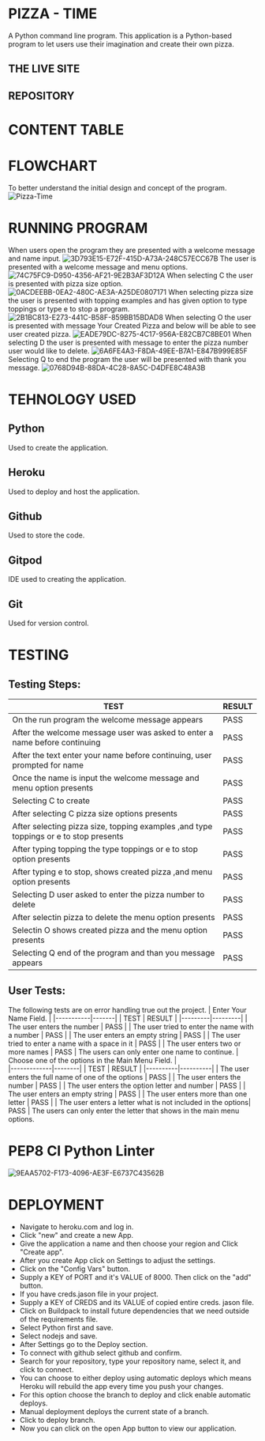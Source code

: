 # PIZZA - TIME
A Python command line program. This application is a Python-based program to let users use their imagination and create their own pizza.
## THE LIVE SITE
## REPOSITORY
# CONTENT TABLE
# FLOWCHART
To better understand the initial design and concept of the program.
![Pizza-Time](https://github.com/Indrakens/pizza-time/assets/127971416/070fb8d2-48c4-4ce9-838c-9ef056d3d1cf)
# RUNNING PROGRAM
When users open the program they are presented with a welcome message and name input.
![3D793E15-E72F-415D-A73A-248C57ECC67B](https://github.com/Indrakens/pizza-time/assets/127971416/7e2ab970-21e1-4697-8d64-d6f2fe534198)
The user is presented with a welcome message and menu options.
![74C75FC9-D950-4356-AF21-9E2B3AF3D12A](https://github.com/Indrakens/pizza-time/assets/127971416/c9b5c3b4-4bbb-4650-a0f8-b3484c7bc1ce)
When selecting C the user is presented with pizza size option.
![0ACDEEBB-0EA2-480C-AE3A-A25DE0807171](https://github.com/Indrakens/pizza-time/assets/127971416/eb882299-00aa-4721-a4b1-3c7816eaad7e)
When selecting pizza size the user is presented with topping examples and has given option to type toppings or type e to stop a program.
![2B1BC813-E273-441C-B58F-859BB15BDAD8](https://github.com/Indrakens/pizza-time/assets/127971416/5480c279-a92c-4fe5-a624-cb36e5c2b1d5)
When selecting O the user is presented with message Your Created Pizza and below will be able to see user created pizza.
![EADE79DC-8275-4C17-956A-E82CB7C8BE01](https://github.com/Indrakens/pizza-time/assets/127971416/d2790e98-92ed-445e-8d67-5d11ac07900e)
When selecting D the user is presented with message to enter the pizza number user would like to delete.
![6A6FE4A3-F8DA-49EE-B7A1-E847B999E85F](https://github.com/Indrakens/pizza-time/assets/127971416/bb1bbe02-255e-4e0d-a63d-0347d0193053)
Selecting Q to end the program the user will be presented with thank you message.
![0768D94B-88DA-4C28-8A5C-D4DFE8C48A3B](https://github.com/Indrakens/pizza-time/assets/127971416/f6d8742a-6b1b-45c8-9b19-5d93b06c3b4b)
# TEHNOLOGY USED
## Python
Used to create the application.
## Heroku
Used to deploy and host the application.
## Github
Used to store the code.
## Gitpod
IDE used to creating the application.
## Git
Used for version control.
# TESTING
## Testing Steps:
|                    TEST                                                              | RESULT |
|---------|-----------|
| On the run program the welcome message appears                                       |  PASS  |
| After the welcome message user was asked to enter a name before continuing           |  PASS  |
| After the text enter your name before continuing, user prompted for name             |  PASS  |
| Once the name is input the welcome message and menu option presents                  |  PASS  |
| Selecting C to create                                                                |  PASS  |
| After selecting C pizza size options presents                                        |  PASS  |
| After selecting pizza size, topping examples ,and type toppings or e to stop presents|  PASS  |
| After typing topping the type toppings or e to stop option presents                  |  PASS  |
| After typing e to stop, shows created pizza ,and menu option presents                |  PASS  |
| Selecting D user asked to enter the pizza number to delete                           |  PASS  |
| After selectin pizza to delete the menu option presents                              |  PASS  |
| Selectin O shows created pizza and the menu option presents                          |  PASS  |
| Selecting Q end of the program and than you message appears                          |  PASS  |

## User Tests: 
The following tests are on error handling true out the project.
| Enter Your Name Field.                                     |
|-----------|-------|
|            TEST                                   | RESULT |
|---------|---------|
| The user enters the number                        |  PASS  |
| The user tried to enter the name with a number    |  PASS  |
| The user enters an empty string                   |  PASS  |
| The user tried to enter a name with a space in it |  PASS  |
| The user enters two or more names                 |  PASS  |
The users can only enter one name to continue.
| Choose one of the options in the Main Menu Field.                    |             
|-------------|--------|
|            TEST                                             | RESULT |
|----------|----------|
| The user enters the full name of one of the options         |  PASS  |
| The user enters the number                                  |  PASS  |
| The user enters the option letter and number                |  PASS  |
| The user enters an empty string                             |  PASS  |
| The user enters more than one letter                        |  PASS  |
| The user enters a letter what is not included in the options|  PASS  |
The users can only enter the letter that shows in the main menu options.
# PEP8 CI Python Linter
![9EAA5702-F173-4096-AE3F-E6737C43562B](https://github.com/Indrakens/pizza-time/assets/127971416/76e925d8-b06d-42dd-a33e-c82e29412f66)
# DEPLOYMENT
* Navigate to heroku.com and log in.
* Click "new" and create a new App.
* Give the application a name and then choose your region and Click "Create app".
* After you create App click on Settings to adjust the settings.
* Click on the "Config Vars" button.
* Supply a KEY of PORT and it's VALUE of 8000. Then click on the "add" button.
* If you have creds.jason file in your project.
* Supply a KEY of CREDS and its VALUE of copied entire creds. jason file.
* Click on Buildpack to install future dependencies that we need outside of the requirements file.
* Select Python first and save.
* Select nodejs and save.
* After Settings go to the Deploy section.
* To connect with github select github and confirm.
* Search for your repository, type your repository name, select it, and click to connect.
* You can choose to either deploy using automatic deploys which means Heroku will rebuild the app every time you push your changes.
* For this option choose the branch to deploy and click enable automatic deploys.
* Manual deployment deploys the current state of a branch. 
* Click to deploy branch.
* Now you can click on the open App button to view our application.